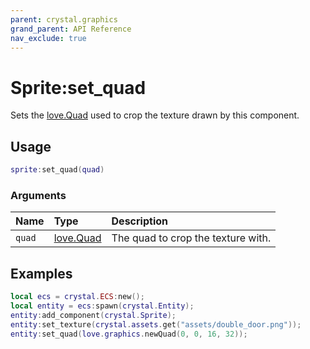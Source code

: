 ```yaml
---
parent: crystal.graphics
grand_parent: API Reference
nav_exclude: true
---
```


# Sprite:set_quad

Sets the [love.Quad](https://love2d.org/wiki/Quad) used to crop the texture drawn by this component.

## Usage

```lua
sprite:set_quad(quad)
```

### Arguments

| Name   | Type                                      | Description                        |
| :----- | :---------------------------------------- | :--------------------------------- |
| `quad` | [love.Quad](https://love2d.org/wiki/Quad) | The quad to crop the texture with. |

## Examples

```lua
local ecs = crystal.ECS:new();
local entity = ecs:spawn(crystal.Entity);
entity:add_component(crystal.Sprite);
entity:set_texture(crystal.assets.get("assets/double_door.png"));
entity:set_quad(love.graphics.newQuad(0, 0, 16, 32));
```
